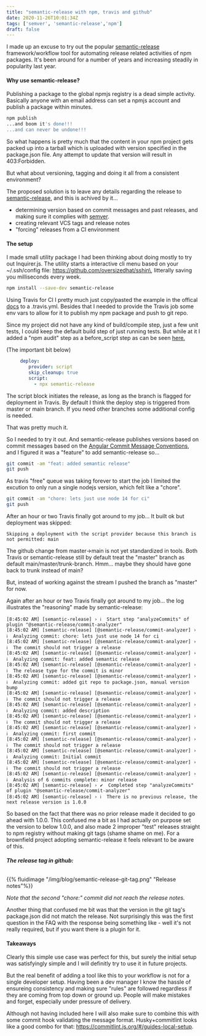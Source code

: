 ```yaml
---
title: "semantic-release with npm, travis and github"
date: 2020-11-26T10:01:34Z
tags: ['semver', 'semantic-release','npm']
draft: false
---
```

I made up an excuse to try out the popular [semantic-release](https://www.npmjs.com/package/semantic-release) framework/workflow tool for automating release related activities of npm packages. It's been around for a number of years and increasing steadily in popularity last year.

#### Why use semantic-release?

Publishing a package to the global npmjs registry is a dead simple activity. Basically anyone with an email address can set a npmjs account and publish a package within minutes.
``` sh
npm publish
...and boom it's done!!!
...and can never be undone!!!
```

So what happens is pretty much that the content in your npm project gets packed up into a tarball which is uploaded with version specified in the package.json file. Any attempt to update that version will result in 403:Forbidden. 

But what about versioning, tagging and doing it all from a consistent environment? 

The proposed solution is to leave any details regarding the release to [semantic-release](https://www.npmjs.com/package/semantic-release), and this is achived by it...
- determining version based on commit messages and past releases, and making sure it complies with [semver](https://semver.org/).
- creating relevant VCS tags and release notes
- "forcing" releases from a CI environment

#### The setup
I made small utility package I had been thinking about doing mostly to try out Inquirer.js. The utility starts a interactive cli menu based on your ~/.ssh/config file: https://github.com/oversizedhat/sshin\, litterally saving you milliseconds every week.

``` sh
npm install --save-dev semantic-release
```

Using Travis for CI I pretty much just copy/pasted the example in the offical [docs](https://semantic-release.gitbook.io/semantic-release/recipes/recipes/travis) to a .travis.yml. Besides that I needed to provide the Travis job some env vars to allow for it to publish my npm package and push to git repo.

Since my project did not have any kind of build/compile step, just a few unit tests, I could keep the default build step of just running tests. But while at it I added a "npm audit" step as a before_script step as can be seen [here.](https://github.com/oversizedhat/sshin/blob/master/.travis.yml)

(The important bit below)
```yml
     deploy:
        provider: script
        skip_cleanup: true
        script:
          - npx semantic-release
```
The script block initiates the release, as long as the branch is flagged for deployment in Travis. By default I think the deploy step is triggered from master or main branch. If you need other branches some additional config is needed.

That was pretty much it.

So I needed to try it out. And semantic-release publishes versions based on commit messages based on the [Angular Commit Message Conventions](https://github.com/angular/angular.js/blob/master/DEVELOPERS.md#-git-commit-guidelines), and I figured it was a "feature" to add semantic-release so...

```sh
git commit -am "feat: added semantic release"
git push
```
As travis "free" queue was taking forever to start the job I limited the excution to only run a single nodejs version, which felt like a "chore".

```sh
git commit -am "chore: lets just use node 14 for ci"
git push
```
After an hour or two Travis finally got around to my job...
It built ok but deployment was skipped:
```
Skipping a deployment with the script provider because this branch is not permitted: main
```

The github change from master->main is not yet standardized in tools. Both Travis or semantic-release still by default treat the "master" branch as default main/master/trunk-branch. Hmm... maybe they should have gone back to trunk instead of main? 

But, instead of working against the stream I pushed the branch as "master" for now.

Again after an hour or two Travis finally got around to my job... the log illustrates the "reasoning" made by semantic-release:
```
[8:45:02 AM] [semantic-release] › ℹ  Start step "analyzeCommits" of plugin "@semantic-release/commit-analyzer"
[8:45:02 AM] [semantic-release] [@semantic-release/commit-analyzer] › ℹ  Analyzing commit: chore: lets just use node 14 for ci
[8:45:02 AM] [semantic-release] [@semantic-release/commit-analyzer] › ℹ  The commit should not trigger a release
[8:45:02 AM] [semantic-release] [@semantic-release/commit-analyzer] › ℹ  Analyzing commit: feat: added semantic release
[8:45:02 AM] [semantic-release] [@semantic-release/commit-analyzer] › ℹ  The release type for the commit is minor
[8:45:02 AM] [semantic-release] [@semantic-release/commit-analyzer] › ℹ  Analyzing commit: added git repo to package.json, manual version bump
[8:45:02 AM] [semantic-release] [@semantic-release/commit-analyzer] › ℹ  The commit should not trigger a release
[8:45:02 AM] [semantic-release] [@semantic-release/commit-analyzer] › ℹ  Analyzing commit: added description
[8:45:02 AM] [semantic-release] [@semantic-release/commit-analyzer] › ℹ  The commit should not trigger a release
[8:45:02 AM] [semantic-release] [@semantic-release/commit-analyzer] › ℹ  Analyzing commit: first commit
[8:45:02 AM] [semantic-release] [@semantic-release/commit-analyzer] › ℹ  The commit should not trigger a release
[8:45:02 AM] [semantic-release] [@semantic-release/commit-analyzer] › ℹ  Analyzing commit: Initial commit
[8:45:02 AM] [semantic-release] [@semantic-release/commit-analyzer] › ℹ  The commit should not trigger a release
[8:45:02 AM] [semantic-release] [@semantic-release/commit-analyzer] › ℹ  Analysis of 6 commits complete: minor release
[8:45:02 AM] [semantic-release] › ✔  Completed step "analyzeCommits" of plugin "@semantic-release/commit-analyzer"
[8:45:02 AM] [semantic-release] › ℹ  There is no previous release, the next release version is 1.0.0
```

So based on the fact that there was no prior release made it decided to go ahead with 1.0.0. This confused me a bit as I had actually on purpose set the version to below 1.0.0, and also made 2 improper "test" releases straight to npm registry without making git tags (shame shame on me). For a brownfield project adopting semantic-release it feels relevant to be aware of this. 

###### **The release tag in github:**
{{% fluidimage "/img/blog/semantic-release-git-tag.png" "Release notes"%}}

*Note that the second "chore:" commit did not reach the release notes.*

Another thing that confused me bit was that the version in the git tag's package.json did not match the release. Not surprisingly this was the first question in the FAQ with the response being something like - well it's not really required, but if you want there is a plugin for it.

#### Takeaways
Clearly this simple use case was perfect for this, but surely the initial setup was satisfyingly simple and I will definitly try to use it in future projects.

But the real benefit of adding a tool like this to your workflow is not for a single developer setup. Having been a dev manager I know the hassle of ensureing consistency and making sure "rules" are followed regardless if they are coming from top down or ground up. People will make mistakes and forget, especially under pressure of delivery.

Although not having included here I will also make sure to combine this with some commit hook validating the message format. Husky+commitlint looks like a good combo for that: https://commitlint.js.org/#/guides-local-setup.
